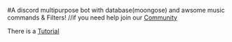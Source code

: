 #A discord multipurpose bot with database(moongose) and awsome music commands & Filters! 
//if you need help join our [Community](https://discord.gg/Uz2rKkUD3y)

There is a [Tutorial](https://youtu.be/9990IFtGF4A)
